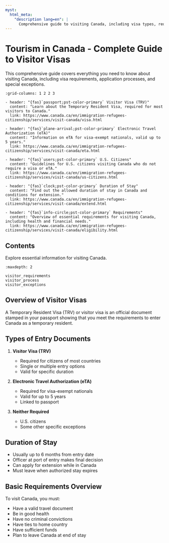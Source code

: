 ```yaml
---
myst:
  html_meta:
    "description lang=en": |
      Comprehensive guide to visiting Canada, including visa types, requirements, and application processes.
---
```


# Tourism in Canada - Complete Guide to Visitor Visas

This comprehensive guide covers everything you need to know about visiting Canada, including visa requirements, application processes, and special exceptions.

```{gallery-grid}
:grid-columns: 1 2 2 3

- header: "{fas}`passport;pst-color-primary` Visitor Visa (TRV)"
  content: "Learn about the Temporary Resident Visa, required for most visitors to Canada."
  link: https://www.canada.ca/en/immigration-refugees-citizenship/services/visit-canada/visa.html

- header: "{fas}`plane-arrival;pst-color-primary` Electronic Travel Authorization (eTA)"
  content: "Information on eTA for visa-exempt nationals, valid up to 5 years."
  link: https://www.canada.ca/en/immigration-refugees-citizenship/services/visit-canada/eta.html

- header: "{fas}`users;pst-color-primary` U.S. Citizens"
  content: "Guidelines for U.S. citizens visiting Canada who do not require a visa or eTA."
  link: https://www.canada.ca/en/immigration-refugees-citizenship/services/visit-canada/us-citizens.html

- header: "{fas}`clock;pst-color-primary` Duration of Stay"
  content: "Find out the allowed duration of stay in Canada and conditions for extension."
  link: https://www.canada.ca/en/immigration-refugees-citizenship/services/visit-canada/extend.html

- header: "{fas}`info-circle;pst-color-primary` Requirements"
  content: "Overview of essential requirements for visiting Canada, including health and financial needs."
  link: https://www.canada.ca/en/immigration-refugees-citizenship/services/visit-canada/eligibility.html
```

## Contents

Explore essential information for visiting Canada.

```{toctree}
:maxdepth: 2

visitor_requirements
visitor_process
visitor_exceptions
```

## Overview of Visitor Visas

A Temporary Resident Visa (TRV) or visitor visa is an official document stamped in your passport showing that you meet the requirements to enter Canada as a temporary resident.

## Types of Entry Documents

1. **Visitor Visa (TRV)**
   - Required for citizens of most countries
   - Single or multiple entry options
   - Valid for specific duration

2. **Electronic Travel Authorization (eTA)**
   - Required for visa-exempt nationals
   - Valid for up to 5 years
   - Linked to passport

3. **Neither Required**
   - U.S. citizens
   - Some other specific exceptions

## Duration of Stay

- Usually up to 6 months from entry date
- Officer at port of entry makes final decision
- Can apply for extension while in Canada
- Must leave when authorized stay expires

## Basic Requirements Overview

To visit Canada, you must:

- Have a valid travel document
- Be in good health
- Have no criminal convictions
- Have ties to home country
- Have sufficient funds
- Plan to leave Canada at end of stay
